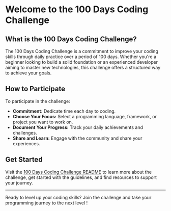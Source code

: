 # Welcome to the 100 Days Coding Challenge

## What is the 100 Days Coding Challenge?

The 100 Days Coding Challenge is a commitment to improve your coding skills through daily practice over a period of 100 days. Whether you're a beginner looking to build a solid foundation or an experienced developer aiming to master new technologies, this challenge offers a structured way to achieve your goals.

## How to Participate

To participate in the challenge:

- **Commitment:** Dedicate time each day to coding.
- **Choose Your Focus:** Select a programming language, framework, or project you want to work on.
- **Document Your Progress:** Track your daily achievements and challenges.
- **Share and Learn:** Engage with the community and share your experiences.

## Get Started

Visit the [100 Days Coding Challenge README](100%20days%20of%20coding/readme.md) to learn more about the challenge, get started with the guidelines, and find resources to support your journey.

---

Ready to level up your coding skills? Join the challenge and take your programming journey to the next level !
